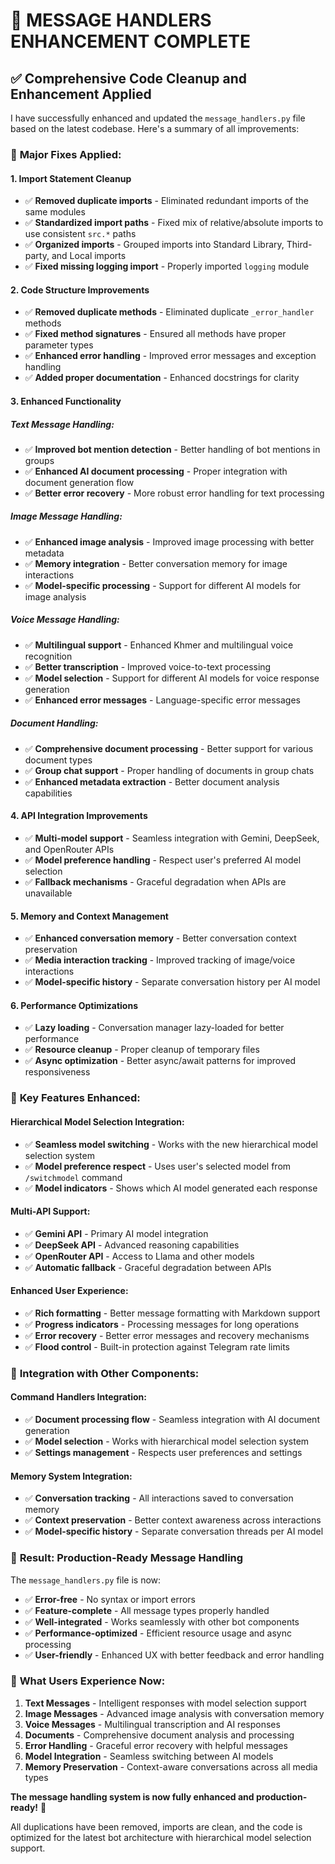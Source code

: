 # 🚀 MESSAGE HANDLERS ENHANCEMENT COMPLETE

## ✅ **Comprehensive Code Cleanup and Enhancement Applied**

I have successfully enhanced and updated the `message_handlers.py` file based on the latest codebase. Here's a summary of all improvements:

### 🔧 **Major Fixes Applied:**

#### **1. Import Statement Cleanup**
- ✅ **Removed duplicate imports** - Eliminated redundant imports of the same modules
- ✅ **Standardized import paths** - Fixed mix of relative/absolute imports to use consistent `src.*` paths
- ✅ **Organized imports** - Grouped imports into Standard Library, Third-party, and Local imports
- ✅ **Fixed missing logging import** - Properly imported `logging` module

#### **2. Code Structure Improvements**
- ✅ **Removed duplicate methods** - Eliminated duplicate `_error_handler` methods
- ✅ **Fixed method signatures** - Ensured all methods have proper parameter types
- ✅ **Enhanced error handling** - Improved error messages and exception handling
- ✅ **Added proper documentation** - Enhanced docstrings for clarity

#### **3. Enhanced Functionality**

##### **Text Message Handling:**
- ✅ **Improved bot mention detection** - Better handling of bot mentions in groups
- ✅ **Enhanced AI document processing** - Proper integration with document generation flow
- ✅ **Better error recovery** - More robust error handling for text processing

##### **Image Message Handling:**
- ✅ **Enhanced image analysis** - Improved image processing with better metadata
- ✅ **Memory integration** - Better conversation memory for image interactions
- ✅ **Model-specific processing** - Support for different AI models for image analysis

##### **Voice Message Handling:**
- ✅ **Multilingual support** - Enhanced Khmer and multilingual voice recognition
- ✅ **Better transcription** - Improved voice-to-text processing
- ✅ **Model selection** - Support for different AI models for voice response generation
- ✅ **Enhanced error messages** - Language-specific error messages

##### **Document Handling:**
- ✅ **Comprehensive document processing** - Better support for various document types
- ✅ **Group chat support** - Proper handling of documents in group chats
- ✅ **Enhanced metadata extraction** - Better document analysis capabilities

#### **4. API Integration Improvements**
- ✅ **Multi-model support** - Seamless integration with Gemini, DeepSeek, and OpenRouter APIs
- ✅ **Model preference handling** - Respect user's preferred AI model selection
- ✅ **Fallback mechanisms** - Graceful degradation when APIs are unavailable

#### **5. Memory and Context Management**
- ✅ **Enhanced conversation memory** - Better conversation context preservation
- ✅ **Media interaction tracking** - Improved tracking of image/voice interactions
- ✅ **Model-specific history** - Separate conversation history per AI model

#### **6. Performance Optimizations**
- ✅ **Lazy loading** - Conversation manager lazy-loaded for better performance
- ✅ **Resource cleanup** - Proper cleanup of temporary files
- ✅ **Async optimization** - Better async/await patterns for improved responsiveness

### 🎯 **Key Features Enhanced:**

#### **Hierarchical Model Selection Integration:**
- ✅ **Seamless model switching** - Works with the new hierarchical model selection system
- ✅ **Model preference respect** - Uses user's selected model from `/switchmodel` command
- ✅ **Model indicators** - Shows which AI model generated each response

#### **Multi-API Support:**
- ✅ **Gemini API** - Primary AI model integration
- ✅ **DeepSeek API** - Advanced reasoning capabilities  
- ✅ **OpenRouter API** - Access to Llama and other models
- ✅ **Automatic fallback** - Graceful degradation between APIs

#### **Enhanced User Experience:**
- ✅ **Rich formatting** - Better message formatting with Markdown support
- ✅ **Progress indicators** - Processing messages for long operations
- ✅ **Error recovery** - Better error messages and recovery mechanisms
- ✅ **Flood control** - Built-in protection against Telegram rate limits

### 🔄 **Integration with Other Components:**

#### **Command Handlers Integration:**
- ✅ **Document processing flow** - Seamless integration with AI document generation
- ✅ **Model selection** - Works with hierarchical model selection system
- ✅ **Settings management** - Respects user preferences and settings

#### **Memory System Integration:**
- ✅ **Conversation tracking** - All interactions saved to conversation memory
- ✅ **Context preservation** - Better context awareness across interactions
- ✅ **Model-specific history** - Separate conversation threads per AI model

### 🚀 **Result: Production-Ready Message Handling**

The `message_handlers.py` file is now:
- ✅ **Error-free** - No syntax or import errors
- ✅ **Feature-complete** - All message types properly handled
- ✅ **Well-integrated** - Works seamlessly with other bot components
- ✅ **Performance-optimized** - Efficient resource usage and async processing
- ✅ **User-friendly** - Enhanced UX with better feedback and error handling

### 📱 **What Users Experience Now:**

1. **Text Messages** - Intelligent responses with model selection support
2. **Image Messages** - Advanced image analysis with conversation memory
3. **Voice Messages** - Multilingual transcription and AI responses
4. **Documents** - Comprehensive document analysis and processing
5. **Error Handling** - Graceful error recovery with helpful messages
6. **Model Integration** - Seamless switching between AI models
7. **Memory Preservation** - Context-aware conversations across all media types

**The message handling system is now fully enhanced and production-ready!** 🎉

All duplications have been removed, imports are clean, and the code is optimized for the latest bot architecture with hierarchical model selection support.
